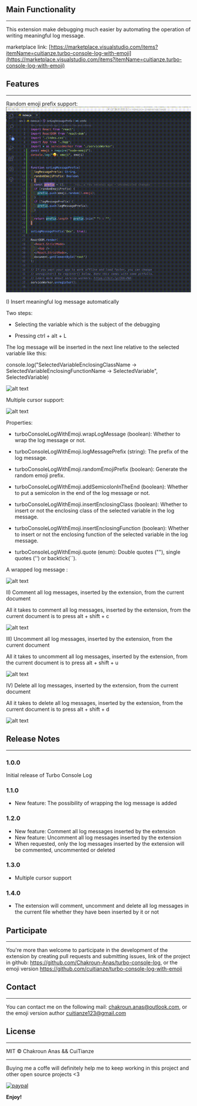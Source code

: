 ## Main Functionality

---

This extension make debugging much easier by automating the operation of writing meaningful log message.

marketplace link: [https://marketplace.visualstudio.com/items?itemName=cuitianze.turbo-console-log-with-emoji](https://marketplace.visualstudio.com/items?itemName=cuitianze.turbo-console-log-with-emoji)

## Features
---

Random emoji prefix support:
![alt text](https://raw.githubusercontent.com/cuitianze/turbo-console-log-with-emoji/master/docs/turbo-console-with-emoji.gif "Random emoji support")

I) Insert meaningful log message automatically

Two steps:

- Selecting the variable which is the subject of the debugging

- Pressing ctrl + alt + L

The log message will be inserted in the next line relative to the selected variable like this:

console.log("SelectedVariableEnclosingClassName -> SelectedVariableEnclosingFunctionName -> SelectedVariable", SelectedVariable)

![alt text](https://image.ibb.co/dysw7p/insert_log_message.gif "Inserting meaningful log message after selecting a variable")

Multiple cursor support:

![alt text](https://i.ibb.co/Jk2pmRG/tcl-multiple-selections.gif "Multiple cursor support")

Properties:

- turboConsoleLogWithEmoji.wrapLogMessage (boolean): Whether to wrap the log message or not.

- turboConsoleLogWithEmoji.logMessagePrefix (string): The prefix of the log message.

- turboConsoleLogWithEmoji.randomEmojiPrefix (boolean): Generate the random emoji prefix.

- turboConsoleLogWithEmoji.addSemicolonInTheEnd (boolean): Whether to put a semicolon in the end of the log message or not.

- turboConsoleLogWithEmoji.insertEnclosingClass (boolean): Whether to insert or not the enclosing class of the selected variable in the log message.

- turboConsoleLogWithEmoji.insertEnclosingFunction (boolean): Whether to insert or not the enclosing function of the selected variable in the log message.

- turboConsoleLogWithEmoji.quote (enum): Double quotes (""), single quotes ('') or backtick(``).

A wrapped log message :

![alt text](https://image.ibb.co/h9yfYU/wrap_log_message.gif "Wrapping The log message")

II) Comment all log messages, inserted by the extension, from the current document

All it takes to comment all log messages, inserted by the extension, from the current document is to press alt + shift + c

![alt text](https://image.ibb.co/eVwTL9/comment_log_messages.gif "Comment all log messages, inserted by the extension, from the current file")

III) Uncomment all log messages, inserted by the extension, from the current document

All it takes to uncomment all log messages, inserted by the extension, from the current document is to press alt + shift + u

![alt text](https://image.ibb.co/cp9q09/uncomment_log_messages.gif "Uncomment all log messages, inserted by the extension, from the current file")

IV) Delete all log messages, inserted by the extension, from the current document

All it takes to delete all log messages, inserted by the extension, from the current document is to press alt + shift + d

![alt text](https://image.ibb.co/jv9UtU/delete_all_log_messages.gif "Delete all log messages, inserted by the extension, from the current file")

## Release Notes

---

### 1.0.0

Initial release of Turbo Console Log

### 1.1.0

- New feature: The possibility of wrapping the log message is added

### 1.2.0

- New feature: Comment all log messages inserted by the extension
- New feature: Uncomment all log messages inserted by the extension
- When requested, only the log messages inserted by the extension will be commented, uncommented or deleted

### 1.3.0

- Multiple cursor support

### 1.4.0

- The extension will comment, uncomment and delete all log messages in the current file whether they have been inserted by it or not

## Participate

---

You're more than welcome to participate in the development of the extension by creating pull requests and submitting issues, link of the project in github: https://github.com/Chakroun-Anas/turbo-console-log, or the emoji version https://github.com/cuitianze/turbo-console-log-with-emoji

## Contact

---

You can contact me on the following mail: chakroun.anas@outlook.com, or the emoji version author cuitianze123@gmail.com

## License

---

MIT &copy; Chakroun Anas && CuiTianze

---

Buying me a coffe will definitely help me to keep working in this project and other open source projects <3

[![paypal](https://www.paypalobjects.com/en_US/i/btn/btn_donateCC_LG.gif)](https://www.paypal.me/ChakrounAnas)

**Enjoy!**
